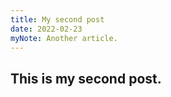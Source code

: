 ```yaml
---
title: My second post
date: 2022-02-23
myNote: Another article.
---
```


<section class="section">
<div class="container">
<h1 class="title">This is my second post.</h1>
</div>
</section>